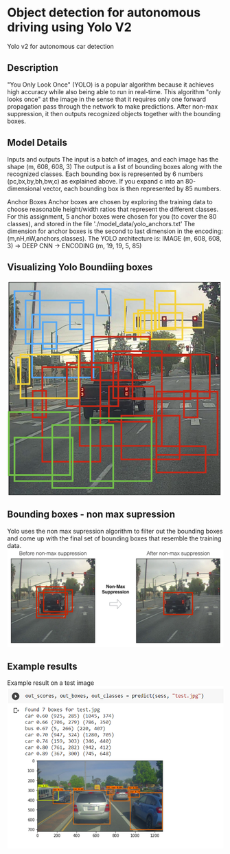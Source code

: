 # Object detection for autonomous driving using Yolo V2
Yolo v2 for autonomous car detection

## Description
"You Only Look Once" (YOLO) is a popular algorithm because it achieves high accuracy while also being able to run in real-time. This algorithm "only looks once" at the image in the sense that it requires only one forward propagation pass through the network to make predictions. After non-max suppression, it then outputs recognized objects together with the bounding boxes.

## Model Details
Inputs and outputs
The input is a batch of images, and each image has the shape (m, 608, 608, 3)
The output is a list of bounding boxes along with the recognized classes. Each bounding box is represented by 6 numbers (pc,bx,by,bh,bw,c) as explained above. If you expand c into an 80-dimensional vector, each bounding box is then represented by 85 numbers.

Anchor Boxes
Anchor boxes are chosen by exploring the training data to choose reasonable height/width ratios that represent the different classes. For this assignment, 5 anchor boxes were chosen for you (to cover the 80 classes), and stored in the file './model_data/yolo_anchors.txt'
The dimension for anchor boxes is the second to last dimension in the encoding: (m,nH,nW,anchors,classes).
The YOLO architecture is: IMAGE (m, 608, 608, 3) -> DEEP CNN -> ENCODING (m, 19, 19, 5, 85)

## Visualizing Yolo Boundiing boxes
![Yolo  bounding boxes](example_images/anchor_map.png)

## Bounding boxes - non max supression
Yolo uses the non max supression algorithm to filter out the bounding boxes and come up with the final set of bounding boxes that resemble the training data. 
![Non max suppression](example_images/non_max_supression.PNG)

## Example results
Example result on a test image
![Results](example_images/results.PNG)
